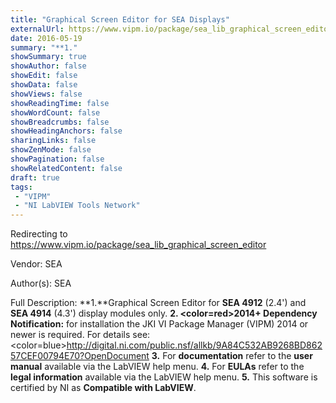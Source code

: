 ```yaml
---
title: "Graphical Screen Editor for SEA Displays"
externalUrl: https://www.vipm.io/package/sea_lib_graphical_screen_editor
date: 2016-05-19
summary: "**1."
showSummary: true
showAuthor: false
showEdit: false
showData: false
showViews: false
showReadingTime: false
showWordCount: false
showBreadcrumbs: false
showHeadingAnchors: false
sharingLinks: false
showZenMode: false
showPagination: false
showRelatedContent: false
draft: true
tags:
 - "VIPM"
 - "NI LabVIEW Tools Network"
---
```


Redirecting to https://www.vipm.io/package/sea_lib_graphical_screen_editor

Vendor: SEA

Author(s): SEA
 
Full Description:
**1.**Graphical Screen Editor for **SEA 4912** (2.4') and **SEA 4914** (4.3') display modules only.
**2. <color=red>2014+ Dependency Notification:</color>** for installation the JKI VI Package Manager (VIPM) 2014 or newer is required. For details see:
<color=blue>http://digital.ni.com/public.nsf/allkb/9A84C532AB9268BD86257CEF00794E70?OpenDocument</color>
**3.** For **documentation** refer to the **user manual** available via the LabVIEW help menu.
**4.** For **EULAs** refer to the **legal information** available via the LabVIEW help menu.
**5.** This software is certified by NI as **Compatible with LabVIEW**.